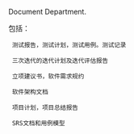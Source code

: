 Document Department.

包括：
    
     测试报告，测试计划，测试用例。测试记录

     三次迭代的迭代计划及迭代评估报告
     
     立项建议书，软件需求规约
     
     软件架构文档
     
     项目计划，项目总结报告
     
     SRS文档和用例模型
     
